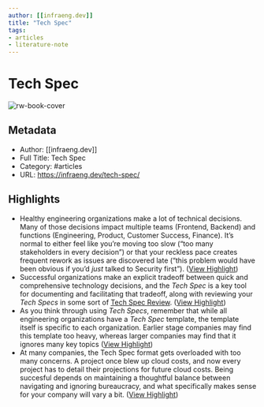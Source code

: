 ```yaml
---
author: [[infraeng.dev]]
title: "Tech Spec"
tags: 
- articles
- literature-note
---
```

# Tech Spec

![rw-book-cover](https://infraeng.dev/static/author.png)

## Metadata
- Author: [[infraeng.dev]]
- Full Title: Tech Spec
- Category: #articles
- URL: https://infraeng.dev/tech-spec/

## Highlights
- Healthy engineering organizations make a lot of technical decisions. Many of those decisions impact multiple teams (Frontend, Backend) and functions (Engineering, Product, Customer Success, Finance). It’s normal to either feel like you’re moving too slow (“too many stakeholders in every decision”) or that your reckless pace creates frequent rework as issues are discovered late (“this problem would have been obvious if you’d *just* talked to Security first”). ([View Highlight](https://read.readwise.io/read/01gx9evbd407retgx23d5mjs51))
- Successful organizations make an explicit tradeoff between quick and comprehensive technology decisions, and the *Tech Spec* is a key tool for documenting and facilitating that tradeoff, along with reviewing your *Tech Specs* in some sort of [Tech Spec Review](https://infraeng.dev/tech-spec-review/). ([View Highlight](https://read.readwise.io/read/01gx9evkd5t4qpjz80szzg6ex7))
- As you think through using *Tech Specs*, remember that while all engineering organizations have a *Tech Spec* template, the template itself is specific to each organization. Earlier stage companies may find this template too heavy, whereas larger companies may find that it ignores many key topics ([View Highlight](https://read.readwise.io/read/01gx9evzmatyks0pemt0f29qj0))
- At many companies, the Tech Spec format gets overloaded with too many concerns. A project once blew up cloud costs, and now every project has to detail their projections for future cloud costs. Being succesful depends on maintaining a thoughtful balance between navigating and ignoring bureaucracy, and what specifically makes sense for your company will vary a bit. ([View Highlight](https://read.readwise.io/read/01gx9ewy4d1sz1dmry6x2eaye5))
